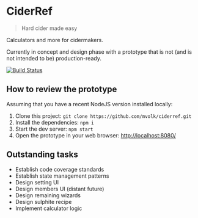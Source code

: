 # CiderRef
> Hard cider made easy

Calculators and more for cidermakers.

Currently in concept and design phase with a prototype that is not (and is not intended to be) production-ready.

[![Build Status](https://travis-ci.org/mvolk/ciderref.svg?branch=master)](https://travis-ci.org/mvolk/ciderref)

## How to review the prototype

Assuming that you have a recent NodeJS version installed locally:

1. Clone this project: `git clone https://github.com/mvolk/ciderref.git`
2. Install the dependencies: `npm i`
3. Start the dev server: `npm start`
4. Open the prototype in your web browser: [http://localhost:8080/](http://localhost:8080)

## Outstanding tasks

* Establish code coverage standards
* Establish state management patterns
* Design setting UI
* Design members UI (distant future)
* Design remaining wizards
* Design sulphite recipe
* Implement calculator logic
